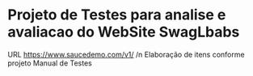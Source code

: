 # Projeto de Testes para analise e avaliacao do WebSite SwagLbabs
URL https://www.saucedemo.com/v1/
/n
Elaboração de itens conforme projeto Manual de Testes

